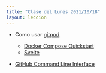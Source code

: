 ```yaml
---
title: "Clase del Lunes 2021/10/18"
layout: leccion
---
```



* Como usar [gitpod]({{site.baseurl}}/tema1-introduccion/gitpod.html)
  * [Docker Compose Quickstart](https://www.gitpod.io/docs/quickstart/docker-compose)
  * [Svelte]({{site.baseurl}}/tema1-introduccion/svelte)

* [GitHub Command Line Interface]({{site.baseurl}}/tema1-introduccion/gh)
